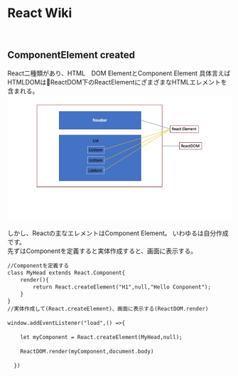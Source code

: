 <h1>React Wiki</h1>
</br>
<h2>ComponentElement created</h2>

React二種類があり、HTML　DOM ElementとComponent Element
具体言えばHTMLDOMはReactDOM下のReactElementにざまざまなHTMLエレメントを含まれる。
<img src="HtmlDOM.jpg">

しかし、Reactの主なエレメントはComponent Element。
いわゆるは自分作成です。
<br>
先ずはComponentを定義すると実体作成すると、画面に表示する。

```
//Componentを定義する
class MyHead extends React.Component{
    render(){
        return React.createElement("H1",null,"Hello Conponent");
    }
}
//実体作成して(React.createElement)、画面に表示する(ReactDOM.render)

window.addEventListener("load",() =>{

    let myComponent = React.createElement(MyHead,null);
    
    ReactDOM.render(myComponent,document.body)
  
  })
```


